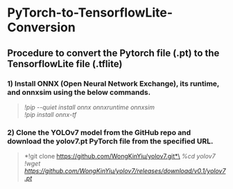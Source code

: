 # PyTorch-to-TensorflowLite-Conversion
## Procedure to convert the Pytorch file (.pt) to the TensorflowLite file (.tflite)

### 1) Install ONNX (Open Neural Network Exchange), its runtime, and onnxsim using the below commands.
   >*!pip --quiet install onnx onnxruntime onnxsim*\
   >*!pip install onnx-tf*
### 2) Clone the YOLOv7 model from the GitHub repo and download the yolov7.pt PyTorch file from the specified URL.
>*!git clone https://github.com/WongKinYiu/yolov7.git*\
>*%cd yolov7*\
>*!wget https://github.com/WongKinYiu/yolov7/releases/download/v0.1/yolov7.pt*
